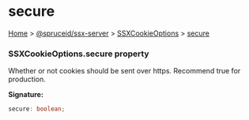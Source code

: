 # secure

[Home](https://github.com/spruceid/ssx/blob/main/documentation/reference/ssx-server/index.md) > [@spruceid/ssx-server](../) > [SSXCookieOptions](./) > [secure](ssx-server.ssxcookieoptions.secure.md)

### SSXCookieOptions.secure property

Whether or not cookies should be sent over https. Recommend true for production.

**Signature:**

```typescript
secure: boolean;
```
